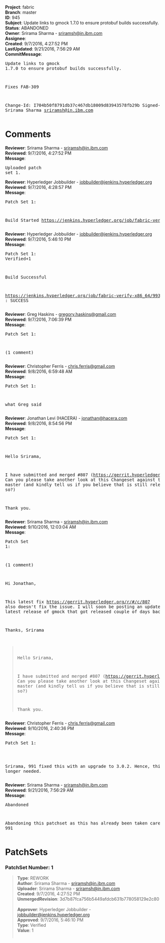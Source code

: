<strong>Project</strong>: fabric<br><strong>Branch</strong>: master<br><strong>ID</strong>: 945<br><strong>Subject</strong>: Update links to gmock 1.7.0 to ensure protobuf builds successfully.<br><strong>Status</strong>: ABANDONED<br><strong>Owner</strong>: Srirama Sharma - sriramsh@in.ibm.com<br><strong>Assignee</strong>:<br><strong>Created</strong>: 9/7/2016, 4:27:52 PM<br><strong>LastUpdated</strong>: 9/21/2016, 7:56:29 AM<br><strong>CommitMessage</strong>:<br><pre>Update links to gmock 1.7.0 to ensure protobuf builds successfully.

Fixes FAB-309

Change-Id: I704b50f8791db37c467db18009d83943578fb29b
Signed-off-by: Srirama Sharma <sriramsh@in.ibm.com>
</pre><h1>Comments</h1><strong>Reviewer</strong>: Srirama Sharma - sriramsh@in.ibm.com<br><strong>Reviewed</strong>: 9/7/2016, 4:27:52 PM<br><strong>Message</strong>: <pre>Uploaded patch set 1.</pre><strong>Reviewer</strong>: Hyperledger Jobbuilder - jobbuilder@jenkins.hyperledger.org<br><strong>Reviewed</strong>: 9/7/2016, 4:28:57 PM<br><strong>Message</strong>: <pre>Patch Set 1:

Build Started https://jenkins.hyperledger.org/job/fabric-verify-x86_64/993/</pre><strong>Reviewer</strong>: Hyperledger Jobbuilder - jobbuilder@jenkins.hyperledger.org<br><strong>Reviewed</strong>: 9/7/2016, 5:46:10 PM<br><strong>Message</strong>: <pre>Patch Set 1: Verified+1

Build Successful 

https://jenkins.hyperledger.org/job/fabric-verify-x86_64/993/ : SUCCESS</pre><strong>Reviewer</strong>: Greg Haskins - gregory.haskins@gmail.com<br><strong>Reviewed</strong>: 9/7/2016, 7:06:39 PM<br><strong>Message</strong>: <pre>Patch Set 1:

(1 comment)</pre><strong>Reviewer</strong>: Christopher Ferris - chris.ferris@gmail.com<br><strong>Reviewed</strong>: 9/8/2016, 6:59:48 AM<br><strong>Message</strong>: <pre>Patch Set 1:

what Greg said</pre><strong>Reviewer</strong>: Jonathan Levi (HACERA) - jonathan@hacera.com<br><strong>Reviewed</strong>: 9/8/2016, 8:54:56 PM<br><strong>Message</strong>: <pre>Patch Set 1:

Hello Srirama,

I have submitted and merged #807 (https://gerrit.hyperledger.org/r/#/c/807). Can you please take another look at this Changeset against the latest master (and kindly tell us if you believe that is still relevant, or so?)

Thank you.</pre><strong>Reviewer</strong>: Srirama Sharma - sriramsh@in.ibm.com<br><strong>Reviewed</strong>: 9/10/2016, 12:03:04 AM<br><strong>Message</strong>: <pre>Patch Set 1:

(1 comment)

Hi Jonathan,

This latest fix https://gerrit.hyperledger.org/r/#/c/807 also doesn't fix the issue. I will soon be posting an updated patch with latest release of gmock that got released couple of days back.

Thanks,
Srirama

 > Hello Srirama,
 > 
 > I have submitted and merged #807 (https://gerrit.hyperledger.org/r/#/c/807).
 > Can you please take another look at this Changeset against the
 > latest master (and kindly tell us if you believe that is still
 > relevant, or so?)
 > 
 > Thank you.</pre><strong>Reviewer</strong>: Christopher Ferris - chris.ferris@gmail.com<br><strong>Reviewed</strong>: 9/10/2016, 2:40:36 PM<br><strong>Message</strong>: <pre>Patch Set 1:

Srirama, 991 fixed this with an upgrade to 3.0.2. Hence, this is no longer needed.</pre><strong>Reviewer</strong>: Srirama Sharma - sriramsh@in.ibm.com<br><strong>Reviewed</strong>: 9/21/2016, 7:56:29 AM<br><strong>Message</strong>: <pre>Abandoned

Abandoning this patchset as this has already been taken care of in 991</pre><h1>PatchSets</h1><h3>PatchSet Number: 1</h3><blockquote><strong>Type</strong>: REWORK<br><strong>Author</strong>: Srirama Sharma - sriramsh@in.ibm.com<br><strong>Uploader</strong>: Srirama Sharma - sriramsh@in.ibm.com<br><strong>Created</strong>: 9/7/2016, 4:27:52 PM<br><strong>UnmergedRevision</strong>: 3d7b87fca756b5449afdcb631b778058129e2c80<br><br><strong>Approver</strong>: Hyperledger Jobbuilder - jobbuilder@jenkins.hyperledger.org<br><strong>Approved</strong>: 9/7/2016, 5:46:10 PM<br><strong>Type</strong>: Verified<br><strong>Value</strong>: 1<br><br></blockquote>